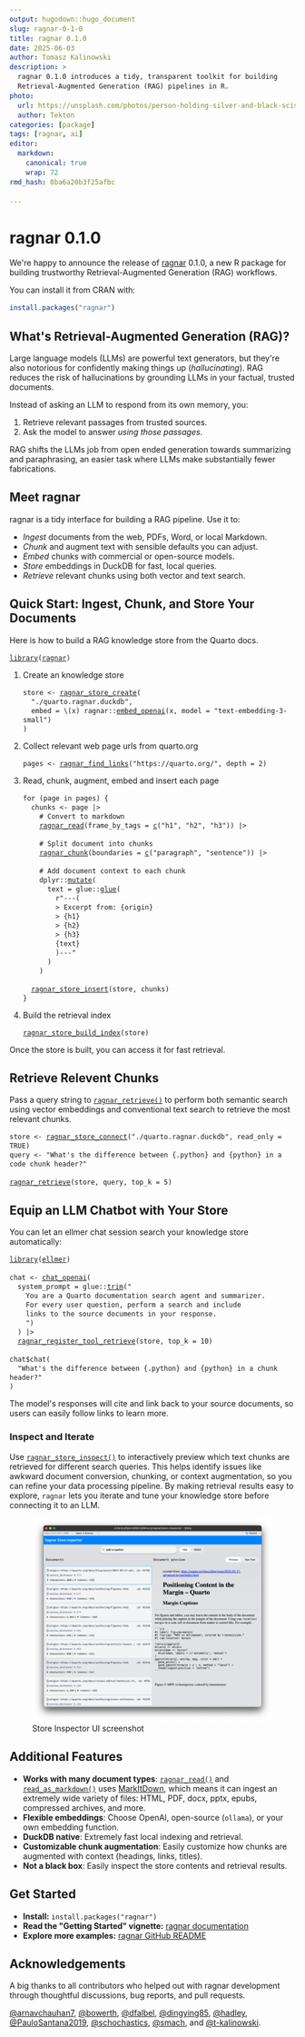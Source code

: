 ```yaml
---
output: hugodown::hugo_document
slug: ragnar-0-1-0
title: ragnar 0.1.0
date: 2025-06-03
author: Tomasz Kalinowski
description: >
  ragnar 0.1.0 introduces a tidy, transparent toolkit for building
  Retrieval-Augmented Generation (RAG) pipelines in R.
photo:
  url: https://unsplash.com/photos/person-holding-silver-and-black-scissors-rNsRAHLhrHc
  author: Tekton
categories: [package]
tags: [ragnar, ai]
editor:
  markdown:
    canonical: true
    wrap: 72
rmd_hash: 0ba6a20b3f25afbc

---
```


# ragnar 0.1.0

We're happy to announce the release of [ragnar](ragnar.tidyverse.org) 0.1.0, a new R package for building trustworthy Retrieval-Augmented Generation (RAG) workflows.

You can install it from CRAN with:

``` r
install.packages("ragnar")
```

## What's Retrieval-Augmented Generation (RAG)?

Large language models (LLMs) are powerful text generators, but they're also notorious for confidently making things up (*hallucinating*). RAG reduces the risk of hallucinations by grounding LLMs in your factual, trusted documents.

Instead of asking an LLM to respond from its own memory, you:

1.  Retrieve relevant passages from trusted sources.
2.  Ask the model to answer *using those passages*.

RAG shifts the LLMs job from open ended generation towards summarizing and paraphrasing, an easier task where LLMs make substantially fewer fabrications.

## Meet **ragnar**

ragnar is a tidy interface for building a RAG pipeline. Use it to:

- *Ingest* documents from the web, PDFs, Word, or local Markdown.
- *Chunk* and augment text with sensible defaults you can adjust.
- *Embed* chunks with commercial or open-source models.
- *Store* embeddings in DuckDB for fast, local queries.
- *Retrieve* relevant chunks using both vector and text search.

## Quick Start: Ingest, Chunk, and Store Your Documents

Here is how to build a RAG knowledge store from the Quarto docs.

<div class="highlight">

<pre class='chroma'><code class='language-r' data-lang='r'><span><span class='kr'><a href='https://rdrr.io/r/base/library.html'>library</a></span><span class='o'>(</span><span class='nv'><a href='http://ragnar.tidyverse.org/'>ragnar</a></span><span class='o'>)</span></span></code></pre>

</div>

1.  Create an knowledge store

    <div class="highlight">

    <pre class='chroma'><code class='language-r' data-lang='r'><span><span class='nv'>store</span> <span class='o'>&lt;-</span> <span class='nf'><a href='https://ragnar.tidyverse.org/reference/ragnar_store_create.html'>ragnar_store_create</a></span><span class='o'>(</span></span>
    <span>  <span class='s'>"./quarto.ragnar.duckdb"</span>,</span>
    <span>  embed <span class='o'>=</span> \<span class='o'>(</span><span class='nv'>x</span><span class='o'>)</span> <span class='nf'>ragnar</span><span class='nf'>::</span><span class='nf'><a href='https://ragnar.tidyverse.org/reference/embed_ollama.html'>embed_openai</a></span><span class='o'>(</span><span class='nv'>x</span>, model <span class='o'>=</span> <span class='s'>"text-embedding-3-small"</span><span class='o'>)</span></span>
    <span><span class='o'>)</span></span></code></pre>

    </div>

2.  Collect relevant web page urls from quarto.org

    <div class="highlight">

    <pre class='chroma'><code class='language-r' data-lang='r'><span><span class='nv'>pages</span> <span class='o'>&lt;-</span> <span class='nf'><a href='https://ragnar.tidyverse.org/reference/ragnar_find_links.html'>ragnar_find_links</a></span><span class='o'>(</span><span class='s'>"https://quarto.org/"</span>, depth <span class='o'>=</span> <span class='m'>2</span><span class='o'>)</span></span></code></pre>

    </div>

3.  Read, chunk, augment, embed and insert each page

    <div class="highlight">

    <pre class='chroma'><code class='language-r' data-lang='r'><span><span class='kr'>for</span> <span class='o'>(</span><span class='nv'>page</span> <span class='kr'>in</span> <span class='nv'>pages</span><span class='o'>)</span> <span class='o'>&#123;</span></span>
    <span>  <span class='nv'>chunks</span> <span class='o'>&lt;-</span> <span class='nv'>page</span> <span class='o'>|&gt;</span></span>
    <span>    <span class='c'># Convert to markdown</span></span>
    <span>    <span class='nf'><a href='https://ragnar.tidyverse.org/reference/ragnar_read.html'>ragnar_read</a></span><span class='o'>(</span>frame_by_tags <span class='o'>=</span> <span class='nf'><a href='https://rdrr.io/r/base/c.html'>c</a></span><span class='o'>(</span><span class='s'>"h1"</span>, <span class='s'>"h2"</span>, <span class='s'>"h3"</span><span class='o'>)</span><span class='o'>)</span> <span class='o'>|&gt;</span></span>
    <span></span>
    <span>    <span class='c'># Split document into chunks</span></span>
    <span>    <span class='nf'><a href='https://ragnar.tidyverse.org/reference/ragnar_chunk.html'>ragnar_chunk</a></span><span class='o'>(</span>boundaries <span class='o'>=</span> <span class='nf'><a href='https://rdrr.io/r/base/c.html'>c</a></span><span class='o'>(</span><span class='s'>"paragraph"</span>, <span class='s'>"sentence"</span><span class='o'>)</span><span class='o'>)</span> <span class='o'>|&gt;</span></span>
    <span></span>
    <span>    <span class='c'># Add document context to each chunk</span></span>
    <span>    <span class='nf'>dplyr</span><span class='nf'>::</span><span class='nf'><a href='https://dplyr.tidyverse.org/reference/mutate.html'>mutate</a></span><span class='o'>(</span></span>
    <span>      text <span class='o'>=</span> <span class='nf'>glue</span><span class='nf'>::</span><span class='nf'><a href='https://glue.tidyverse.org/reference/glue.html'>glue</a></span><span class='o'>(</span></span>
    <span>        <span class='s'>r"---(</span></span>
    <span><span class='s'>        &gt; Excerpt from: &#123;origin&#125;</span></span>
    <span><span class='s'>        &gt; &#123;h1&#125;</span></span>
    <span><span class='s'>        &gt; &#123;h2&#125;</span></span>
    <span><span class='s'>        &gt; &#123;h3&#125;</span></span>
    <span><span class='s'>        &#123;text&#125;</span></span>
    <span><span class='s'>        )---"</span></span>
    <span>      <span class='o'>)</span></span>
    <span>    <span class='o'>)</span></span>
    <span></span>
    <span>  <span class='nf'><a href='https://ragnar.tidyverse.org/reference/ragnar_store_insert.html'>ragnar_store_insert</a></span><span class='o'>(</span><span class='nv'>store</span>, <span class='nv'>chunks</span><span class='o'>)</span></span>
    <span><span class='o'>&#125;</span></span></code></pre>

    </div>

4.  Build the retrieval index

    <div class="highlight">

    <pre class='chroma'><code class='language-r' data-lang='r'><span><span class='nf'><a href='https://ragnar.tidyverse.org/reference/ragnar_store_build_index.html'>ragnar_store_build_index</a></span><span class='o'>(</span><span class='nv'>store</span><span class='o'>)</span></span></code></pre>

    </div>

Once the store is built, you can access it for fast retrieval.

## Retrieve Relevent Chunks

Pass a query string to [`ragnar_retrieve()`](https://ragnar.tidyverse.org/reference/ragnar_retrieve.html) to perform both semantic search using vector embeddings and conventional text search to retrieve the most relevant chunks.

<div class="highlight">

<pre class='chroma'><code class='language-r' data-lang='r'><span><span class='nv'>store</span> <span class='o'>&lt;-</span> <span class='nf'><a href='https://ragnar.tidyverse.org/reference/rangar_store_create.html'>ragnar_store_connect</a></span><span class='o'>(</span><span class='s'>"./quarto.ragnar.duckdb"</span>, read_only <span class='o'>=</span> <span class='kc'>TRUE</span><span class='o'>)</span></span>
<span><span class='nv'>query</span> <span class='o'>&lt;-</span> <span class='s'>"What's the difference between &#123;.python&#125; and &#123;python&#125; in a code chunk header?"</span></span>
<span></span>
<span><span class='nf'><a href='https://ragnar.tidyverse.org/reference/ragnar_retrieve.html'>ragnar_retrieve</a></span><span class='o'>(</span><span class='nv'>store</span>, <span class='nv'>query</span>, top_k <span class='o'>=</span> <span class='m'>5</span><span class='o'>)</span></span></code></pre>

</div>

## Equip an LLM Chatbot with Your Store

You can let an ellmer chat session search your knowledge store automatically:

<div class="highlight">

</div>

<div class="highlight">

<pre class='chroma'><code class='language-r' data-lang='r'><span><span class='kr'><a href='https://rdrr.io/r/base/library.html'>library</a></span><span class='o'>(</span><span class='nv'><a href='https://ellmer.tidyverse.org'>ellmer</a></span><span class='o'>)</span></span>
<span></span>
<span><span class='nv'>chat</span> <span class='o'>&lt;-</span> <span class='nf'><a href='https://ellmer.tidyverse.org/reference/chat_openai.html'>chat_openai</a></span><span class='o'>(</span></span>
<span>  system_prompt <span class='o'>=</span> <span class='nf'>glue</span><span class='nf'>::</span><span class='nf'><a href='https://glue.tidyverse.org/reference/trim.html'>trim</a></span><span class='o'>(</span><span class='s'>"</span></span>
<span><span class='s'>    You are a Quarto documentation search agent and summarizer.</span></span>
<span><span class='s'>    For every user question, perform a search and include</span></span>
<span><span class='s'>    links to the source documents in your response.</span></span>
<span><span class='s'>    "</span><span class='o'>)</span></span>
<span>  <span class='o'>)</span> <span class='o'>|&gt;</span></span>
<span>  <span class='nf'><a href='https://ragnar.tidyverse.org/reference/ragnar_register_tool_retrieve.html'>ragnar_register_tool_retrieve</a></span><span class='o'>(</span><span class='nv'>store</span>, top_k <span class='o'>=</span> <span class='m'>10</span><span class='o'>)</span></span>
<span></span>
<span><span class='nv'>chat</span><span class='o'>$</span><span class='nf'>chat</span><span class='o'>(</span></span>
<span>  <span class='s'>"What's the difference between &#123;.python&#125; and &#123;python&#125; in a chunk header?"</span></span>
<span><span class='o'>)</span></span></code></pre>

</div>

The model's responses will cite and link back to your source documents, so users can easily follow links to learn more.

### Inspect and Iterate

Use [`ragnar_store_inspect()`](https://ragnar.tidyverse.org/reference/ragnar_store_inspect.html) to interactively preview which text chunks are retrieved for different search queries. This helps identify issues like awkward document conversion, chunking, or context augmentation, so you can refine your data processing pipeline. By making retrieval results easy to explore, `ragnar` lets you iterate and tune your knowledge store before connecting it to an LLM.

<figure>
<img src="ragnar-store-inspector-screenshot.png" alt="Store Inspector UI screenshot" />
<figcaption aria-hidden="true">Store Inspector UI screenshot</figcaption>
</figure>

## Additional Features

- **Works with many document types**: [`ragnar_read()`](https://ragnar.tidyverse.org/reference/ragnar_read.html) and [`read_as_markdown()`](https://ragnar.tidyverse.org/reference/read_as_markdown.html) uses [MarkItDown](https://github.com/microsoft/markitdown), which means it can ingest an extremely wide variety of files: HTML, PDF, docx, pptx, epubs, compressed archives, and more.
- **Flexible embeddings**: Choose OpenAI, open-source (`ollama`), or your own embedding function.
- **DuckDB native**: Extremely fast local indexing and retrieval.
- **Customizable chunk augmentation**: Easily customize how chunks are augmented with context (headings, links, titles).
- **Not a black box**: Easily inspect the store contents and retrieval results.

## Get Started

- **Install:** `install.packages("ragnar")`
- **Read the "Getting Started" vignette:** [ragnar documentation](https://tidyverse.github.io/ragnar/articles/ragnar.html)
- **Explore more examples:** [ragnar GitHub README](https://github.com/tidyverse/ragnar#readme)

## Acknowledgements

A big thanks to all contributors who helped out with ragnar development through thoughtful discussions, bug reports, and pull requests.

[@arnavchauhan7](https://github.com/arnavchauhan7), [@bowerth](https://github.com/bowerth), [@dfalbel](https://github.com/dfalbel), [@dingying85](https://github.com/dingying85), [@hadley](https://github.com/hadley), [@PauloSantana2019](https://github.com/PauloSantana2019), [@schochastics](https://github.com/schochastics), [@smach](https://github.com/smach), and [@t-kalinowski](https://github.com/t-kalinowski).

